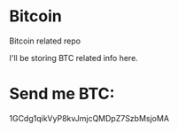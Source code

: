# Bitcoin
Bitcoin related repo

I'll be storing BTC related info here.

# Send me BTC:

1GCdg1qikVyP8kvJmjcQMDpZ7SzbMsjoMA
